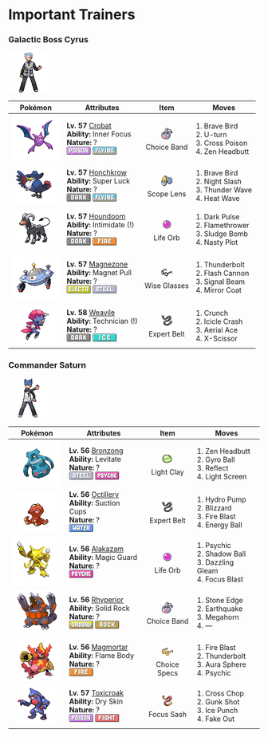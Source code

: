 # Important Trainers

### Galactic Boss Cyrus

![Galactic Boss Cyrus](../../assets/important_trainers/cyrus.png "Galactic Boss Cyrus")

| Pokémon | Attributes | Item | Moves |
|:-------:|------------|:----:|-------|
| ![Crobat](../../assets/sprites/crobat/front.gif "Crobat: The transformation of its legs into wings made it better at flying, but more clumsy at walking.") | **Lv. 57** [Crobat](../../pokemon/crobat.md/)<br>**Ability:** <span class="tooltip" title="The Pokémon is protected from flinching.">Inner Focus</span><br>**Nature:** ?<br>![poison](../../assets/types/poison.png "Poison") ![flying](../../assets/types/flying.png "Flying") | ![Choice Band](../../assets/items/choice_band.png "Choice Band")<br><span class="tooltip" title="An item to be held by a Pokémon. This headband ups Attack, but allows the use of only one kind of move.">Choice Band</span> | 1. <span class="tooltip" title="The user tucks in its wings and charges from a low altitude. The user also takes serious damage.">Brave Bird</span><br>2. <span class="tooltip" title="After making its attack, the user rushes back to switch places with a party Pokémon in waiting.">U-turn</span><br>3. <span class="tooltip" title="A slashing attack that may also leave the target poisoned. It has a high critical-hit ratio.">Cross Poison</span><br>4. <span class="tooltip" title="The user focuses its willpower to its head and rams the foe. It may also make the target flinch.">Zen Headbutt</span> |
| ![Honchkrow](../../assets/sprites/honchkrow/front.gif "Honchkrow: If one utters a deep cry, many MURKROW gather quickly. For this, it is called “Summoner of Night.”") | **Lv. 57** [Honchkrow](../../pokemon/honchkrow.md/)<br>**Ability:** <span class="tooltip" title="Heightens the critical-hit ratios of moves.">Super Luck</span><br>**Nature:** ?<br>![dark](../../assets/types/dark.png "Dark") ![flying](../../assets/types/flying.png "Flying") | ![Scope Lens](../../assets/items/scope_lens.png "Scope Lens")<br><span class="tooltip" title="An item to be held by a Pokémon. It is a lens that boosts the holder’s critical-hit ratio.">Scope Lens</span> | 1. <span class="tooltip" title="The user tucks in its wings and charges from a low altitude. The user also takes serious damage.">Brave Bird</span><br>2. <span class="tooltip" title="The user slashes the foe the instant an opportunity arises. It has a high critical-hit ratio.">Night Slash</span><br>3. <span class="tooltip" title="A weak electric charge is launched at the foe. It causes paralysis if it hits.">Thunder Wave</span><br>4. <span class="tooltip" title="The user exhales a heated breath on the foe to attack. It may also leave the target with a burn.">Heat Wave</span> |
| ![Houndoom](../../assets/sprites/houndoom/front.gif "Houndoom: The flames it breathes when angry contain toxins. If they cause a burn, it will hurt forever.") | **Lv. 57** [Houndoom](../../pokemon/houndoom.md/)<br>**Ability:** <span class="tooltip" title="Lowers the foe’s Attack stat.">Intimidate (!)</span><br>**Nature:** ?<br>![dark](../../assets/types/dark.png "Dark") ![fire](../../assets/types/fire.png "Fire") | ![Life Orb](../../assets/items/life_orb.png "Life Orb")<br><span class="tooltip" title="An item to be held by a Pokémon. It boosts the power of moves, but at the cost of some HP on each hit.">Life Orb</span> | 1. <span class="tooltip" title="The user releases a horrible aura imbued with dark thoughts. It may also make the target flinch.">Dark Pulse</span><br>2. <span class="tooltip" title="The foe is scorched with an intense blast of fire. The target may also be left with a burn.">Flamethrower</span><br>3. <span class="tooltip" title="The user attacks by hurling filthy sludge at the foe. It may also poison the target.">Sludge Bomb</span><br>4. <span class="tooltip" title="The user stimulates its brain by thinking bad thoughts. It sharply raises the user’s Sp. Atk.">Nasty Plot</span> |
| ![Magnezone](../../assets/sprites/magnezone/front.gif "Magnezone: A group tried to use scientific means to make MAGNEZONE evolve, but their efforts ended in failure.") | **Lv. 57** [Magnezone](../../pokemon/magnezone.md/)<br>**Ability:** <span class="tooltip" title="Prevents Steel-type Pokémon from escaping.">Magnet Pull</span><br>**Nature:** ?<br>![electric](../../assets/types/electric.png "Electric") ![steel](../../assets/types/steel.png "Steel") | ![Wise Glasses](../../assets/items/wise_glasses.png "Wise Glasses")<br><span class="tooltip" title="An item to be held by a Pokémon. It is a thick pair of glasses that slightly boosts the power of special moves.">Wise Glasses</span> | 1. <span class="tooltip" title="A strong electric blast is loosed at the foe. It may also leave the foe paralyzed.">Thunderbolt</span><br>2. <span class="tooltip" title="The user gathers all its light energy and releases it at once. It may also lower the foe’s Sp. Def stat.">Flash Cannon</span><br>3. <span class="tooltip" title="The user attacks with a sinister beam of light. It may also confuse the target. ">Signal Beam</span><br>4. <span class="tooltip" title="A retaliation move that counters any special attack, inflicting double the damage taken.">Mirror Coat</span> |
| ![Weavile](../../assets/sprites/weavile/front.gif "Weavile: Evolution made it even more devious. It communicates by clawing signs in boulders.") | **Lv. 58** [Weavile](../../pokemon/weavile.md/)<br>**Ability:** <span class="tooltip" title="Powers up the Pokémon’s weaker moves.">Technician (!)</span><br>**Nature:** ?<br>![dark](../../assets/types/dark.png "Dark") ![ice](../../assets/types/ice.png "Ice") | ![Expert Belt](../../assets/items/expert_belt.png "Expert Belt")<br><span class="tooltip" title="An item to be held by a Pokémon. It is a well-worn belt that slightly boosts the power of supereffective moves.">Expert Belt</span> | 1. <span class="tooltip" title="The user crunches up the foe with sharp fangs. It may also lower the target’s Defense stat.">Crunch</span><br>2. <span class="tooltip" title="Inflicts regular damage.  Has a 30% chance to make the target flinch.">Icicle Crash</span><br>3. <span class="tooltip" title="The user confounds the foe with speed, then slashes. The attack lands without fail.">Aerial Ace</span><br>4. <span class="tooltip" title="The user slashes at the foe by crossing its scythes or claws as if they were a pair of scissors.">X-Scissor</span> |


### Commander Saturn

![Commander Saturn](../../assets/important_trainers/saturn.png "Commander Saturn")

| Pokémon | Attributes | Item | Moves |
|:-------:|------------|:----:|-------|
| ![Bronzong](../../assets/sprites/bronzong/front.gif "Bronzong: It brought rains by opening portals to another world. It was revered as a bringer of plentiful harvests.") | **Lv. 56** [Bronzong](../../pokemon/bronzong.md/)<br>**Ability:** <span class="tooltip" title="Gives full immunity to all Ground-type moves.">Levitate</span><br>**Nature:** ?<br>![steel](../../assets/types/steel.png "Steel") ![psychic](../../assets/types/psychic.png "Psychic") | ![Light Clay](../../assets/items/light_clay.png "Light Clay")<br><span class="tooltip" title="A Pokémon hold item that extends the duration of barrier moves like Light Screen and Reflect used by the holder.">Light Clay</span> | 1. <span class="tooltip" title="The user focuses its willpower to its head and rams the foe. It may also make the target flinch.">Zen Headbutt</span><br>2. <span class="tooltip" title="The user tackles the foe with a high-speed spin. The slower the user, the greater the damage.">Gyro Ball</span><br>3. <span class="tooltip" title="A wondrous wall of light is put up to suppress damage from physical attacks for five turns.">Reflect</span><br>4. <span class="tooltip" title="A wondrous wall of light is put up to suppress damage from special attacks for five turns.">Light Screen</span> |
| ![Octillery](../../assets/sprites/octillery/front.gif "Octillery: It loves to lurk inside holes in rocks. It sometimes sprays ink on prey by sticking out only its mouth.") | **Lv. 56** [Octillery](../../pokemon/octillery.md/)<br>**Ability:** <span class="tooltip" title="Negates moves that force switching out.">Suction Cups</span><br>**Nature:** ?<br>![water](../../assets/types/water.png "Water") | ![Expert Belt](../../assets/items/expert_belt.png "Expert Belt")<br><span class="tooltip" title="An item to be held by a Pokémon. It is a well-worn belt that slightly boosts the power of supereffective moves.">Expert Belt</span> | 1. <span class="tooltip" title="The foe is blasted by a huge volume of water launched under great pressure. ">Hydro Pump</span><br>2. <span class="tooltip" title="A howling blizzard is summoned to strike the foe. It may also freeze the target solid.">Blizzard</span><br>3. <span class="tooltip" title="The foe is attacked with an intense blast of all-consuming fire. It may also leave the target with a burn.">Fire Blast</span><br>4. <span class="tooltip" title="The user draws power from nature and fires it at the foe. It may also lower the target’s Sp. Def.">Energy Ball</span> |
| ![Alakazam](../../assets/sprites/alakazam/front.gif "Alakazam: The spoons clutched in its hands are said to have been created by its psychic powers.") | **Lv. 56** [Alakazam](../../pokemon/alakazam.md/)<br>**Ability:** <span class="tooltip" title="The Pokémon only takes damage from attacks.">Magic Guard</span><br>**Nature:** ?<br>![psychic](../../assets/types/psychic.png "Psychic") | ![Life Orb](../../assets/items/life_orb.png "Life Orb")<br><span class="tooltip" title="An item to be held by a Pokémon. It boosts the power of moves, but at the cost of some HP on each hit.">Life Orb</span> | 1. <span class="tooltip" title="The foe is hit by a strong telekinetic force. It may also reduce the foe’s Sp. Def stat.">Psychic</span><br>2. <span class="tooltip" title="The user hurls a shadowy blob at the foe. It may also lower the foe’s Sp. Def stat.">Shadow Ball</span><br>3. <span class="tooltip" title="Inflicts regular damage.">Dazzling Gleam</span><br>4. <span class="tooltip" title="The user heightens its mental focus and unleashes its power. It may also lower the target’s Sp. Def.">Focus Blast</span> |
| ![Rhyperior](../../assets/sprites/rhyperior/front.gif "Rhyperior: It can launch a rock held in its hand like a missile by tightening then expanding muscles instantly.") | **Lv. 56** [Rhyperior](../../pokemon/rhyperior.md/)<br>**Ability:** <span class="tooltip" title="Powers down super­ effective moves.">Solid Rock</span><br>**Nature:** ?<br>![ground](../../assets/types/ground.png "Ground") ![rock](../../assets/types/rock.png "Rock") | ![Choice Band](../../assets/items/choice_band.png "Choice Band")<br><span class="tooltip" title="An item to be held by a Pokémon. This headband ups Attack, but allows the use of only one kind of move.">Choice Band</span> | 1. <span class="tooltip" title="The user stabs the foe with a sharpened stone. It has a high critical-hit ratio. ">Stone Edge</span><br>2. <span class="tooltip" title="The user sets off an earthquake that hits all the Pokémon in the battle. ">Earthquake</span><br>3. <span class="tooltip" title="Utilizing its tough and impressive horn, the user rams into the foe  with no letup. ">Megahorn</span><br>4. — |
| ![Magmortar](../../assets/sprites/magmortar/front.gif "Magmortar: When launching 3,600 degrees F fireballs, its body takes on a whitish hue from the intense heat.") | **Lv. 56** [Magmortar](../../pokemon/magmortar.md/)<br>**Ability:** <span class="tooltip" title="Contact with the Pokémon may burn the foe.">Flame Body</span><br>**Nature:** ?<br>![fire](../../assets/types/fire.png "Fire") | ![Choice Specs](../../assets/items/choice_specs.png "Choice Specs")<br><span class="tooltip" title="An item to be held by a Pokémon. These distinctive glasses boost Sp. Atk, but allow only one kind of move to be used.">Choice Specs</span> | 1. <span class="tooltip" title="The foe is attacked with an intense blast of all-consuming fire. It may also leave the target with a burn.">Fire Blast</span><br>2. <span class="tooltip" title="A strong electric blast is loosed at the foe. It may also leave the foe paralyzed.">Thunderbolt</span><br>3. <span class="tooltip" title="The user looses a blast of aura power from deep within its body. This move is certain to hit.">Aura Sphere</span><br>4. <span class="tooltip" title="The foe is hit by a strong telekinetic force. It may also reduce the foe’s Sp. Def stat.">Psychic</span> |
| ![Toxicroak](../../assets/sprites/toxicroak/front.gif "Toxicroak: It has a poison sac at its throat. When it croaks, the stored poison is churned for greater potency.") | **Lv. 57** [Toxicroak](../../pokemon/toxicroak.md/)<br>**Ability:** <span class="tooltip" title="Reduces HP if it is hot. Water restores HP.">Dry Skin</span><br>**Nature:** ?<br>![poison](../../assets/types/poison.png "Poison") ![fighting](../../assets/types/fighting.png "Fighting") | ![Focus Sash](../../assets/items/focus_sash.png "Focus Sash")<br><span class="tooltip" title="An item to be held by a Pokémon. If it has full HP, the holder will endure one potential KO attack, leaving 1 HP.">Focus Sash</span> | 1. <span class="tooltip" title="The user delivers a double chop with its forearms crossed. It has a high critical-hit ratio.">Cross Chop</span><br>2. <span class="tooltip" title="The user shoots filthy garbage at the foe to attack. It may also poison the target.">Gunk Shot</span><br>3. <span class="tooltip" title="The foe is punched with an icy fist. It may leave the target frozen. ">Ice Punch</span><br>4. <span class="tooltip" title="An attack that hits first and makes the target flinch. This move works only on the first turn.">Fake Out</span> |


